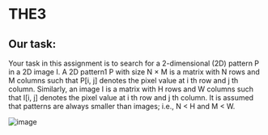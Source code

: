 # THE3
## Our task:
Your task in this assignment is to search for a 2-dimensional (2D) pattern P in a 2D image I.
A 2D pattern1 P with size N × M is a matrix with N rows and M columns such that P[i, j]
denotes the pixel value at i
th row and j
th column. Similarly, an image I is a matrix with H rows
and W columns such that I[i, j] denotes the pixel value at i
th row and j
th column. It is assumed
that patterns are always smaller than images; i.e., N < H and M < W.


![image](https://user-images.githubusercontent.com/96688864/217091123-d84f8436-bff3-4fdb-a985-b11b6d8ad4e6.png)
